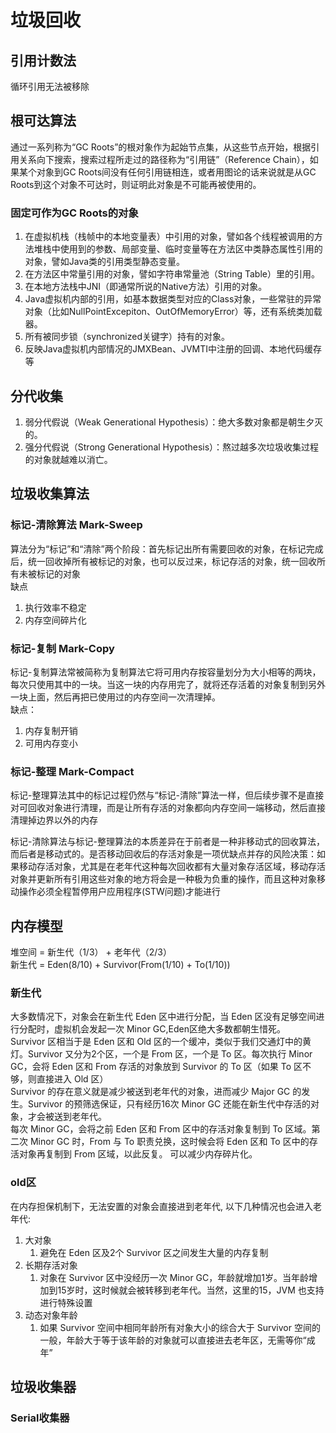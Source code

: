 # 垃圾回收

## 引用计数法

循环引用无法被移除

## 根可达算法

通过一系列称为“GC Roots”的根对象作为起始节点集，从这些节点开始，根据引用关系向下搜索，搜索过程所走过的路径称为“引用链”（Reference Chain），如果某个对象到GC Roots间没有任何引用链相连，或者用图论的话来说就是从GC Roots到这个对象不可达时，则证明此对象是不可能再被使用的。

### 固定可作为GC Roots的对象
1. 在虚拟机栈（栈帧中的本地变量表）中引用的对象，譬如各个线程被调用的方法堆栈中使用到的参数、局部变量、临时变量等在方法区中类静态属性引用的对象，譬如Java类的引用类型静态变量。
2. 在方法区中常量引用的对象，譬如字符串常量池（String Table）里的引用。
3. 在本地方法栈中JNI（即通常所说的Native方法）引用的对象。
4. Java虚拟机内部的引用，如基本数据类型对应的Class对象，一些常驻的异常对象（比如NullPointExcepiton、OutOfMemoryError）等，还有系统类加载器。
5. 所有被同步锁（synchronized关键字）持有的对象。
6. 反映Java虚拟机内部情况的JMXBean、JVMTI中注册的回调、本地代码缓存等

## 分代收集
1. 弱分代假说（Weak Generational Hypothesis）：绝大多数对象都是朝生夕灭的。
2. 强分代假说（Strong Generational Hypothesis）：熬过越多次垃圾收集过程的对象就越难以消亡。

## 垃圾收集算法

### 标记-清除算法 Mark-Sweep

算法分为“标记”和“清除”两个阶段：首先标记出所有需要回收的对象，在标记完成后，统一回收掉所有被标记的对象，也可以反过来，标记存活的对象，统一回收所有未被标记的对象  
缺点  
1. 执行效率不稳定
2. 内存空间碎片化

### 标记-复制 Mark-Copy

标记-复制算法常被简称为复制算法它将可用内存按容量划分为大小相等的两块，每次只使用其中的一块。当这一块的内存用完了，就将还存活着的对象复制到另外一块上面，然后再把已使用过的内存空间一次清理掉。  
缺点：
1. 内存复制开销
2. 可用内存变小

### 标记-整理 Mark-Compact

标记-整理算法其中的标记过程仍然与“标记-清除”算法一样，但后续步骤不是直接对可回收对象进行清理，而是让所有存活的对象都向内存空间一端移动，然后直接清理掉边界以外的内存  

标记-清除算法与标记-整理算法的本质差异在于前者是一种非移动式的回收算法，而后者是移动式的。是否移动回收后的存活对象是一项优缺点并存的风险决策：如果移动存活对象，尤其是在老年代这种每次回收都有大量对象存活区域，移动存活对象并更新所有引用这些对象的地方将会是一种极为负重的操作，而且这种对象移动操作必须全程暂停用户应用程序(STW问题)才能进行

## 内存模型

堆空间 = 新生代（1/3） + 老年代（2/3）  
新生代 = Eden(8/10) + Survivor(From(1/10) + To(1/10))  

### 新生代
大多数情况下，对象会在新生代 Eden 区中进行分配，当 Eden 区没有足够空间进行分配时，虚拟机会发起一次 Minor GC,Eden区绝大多数都朝生惜死。  
Survivor 区相当于是 Eden 区和 Old 区的一个缓冲，类似于我们交通灯中的黄灯。Survivor 又分为2个区，一个是 From 区，一个是 To 区。每次执行 Minor GC，会将 Eden 区和 From 存活的对象放到 Survivor 的 To 区（如果 To 区不够，则直接进入 Old 区）  
Survivor 的存在意义就是减少被送到老年代的对象，进而减少 Major GC 的发生。Survivor 的预筛选保证，只有经历16次 Minor GC 还能在新生代中存活的对象，才会被送到老年代。  
每次 Minor GC，会将之前 Eden 区和 From 区中的存活对象复制到 To 区域。第二次 Minor GC 时，From 与 To 职责兑换，这时候会将 Eden 区和 To 区中的存活对象再复制到 From 区域，以此反复。  可以减少内存碎片化。

### old区

在内存担保机制下，无法安置的对象会直接进到老年代, 以下几种情况也会进入老年代:
1.  大对象
    1.  避免在 Eden 区及2个 Survivor 区之间发生大量的内存复制
2. 长期存活对象
   1. 对象在 Survivor 区中没经历一次 Minor GC，年龄就增加1岁。当年龄增加到15岁时，这时候就会被转移到老年代。当然，这里的15，JVM 也支持进行特殊设置
3. 动态对象年龄
   1. 如果 Survivor 空间中相同年龄所有对象大小的综合大于 Survivor 空间的一般，年龄大于等于该年龄的对象就可以直接进去老年区，无需等你“成年”

## 垃圾收集器

### Serial收集器
